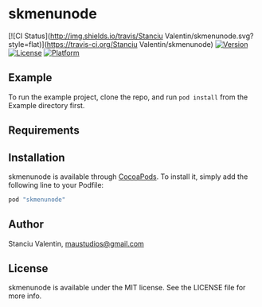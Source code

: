 # skmenunode

[![CI Status](http://img.shields.io/travis/Stanciu Valentin/skmenunode.svg?style=flat)](https://travis-ci.org/Stanciu Valentin/skmenunode)
[![Version](https://img.shields.io/cocoapods/v/skmenunode.svg?style=flat)](http://cocoapods.org/pods/skmenunode)
[![License](https://img.shields.io/cocoapods/l/skmenunode.svg?style=flat)](http://cocoapods.org/pods/skmenunode)
[![Platform](https://img.shields.io/cocoapods/p/skmenunode.svg?style=flat)](http://cocoapods.org/pods/skmenunode)

## Example

To run the example project, clone the repo, and run `pod install` from the Example directory first.

## Requirements

## Installation

skmenunode is available through [CocoaPods](http://cocoapods.org). To install
it, simply add the following line to your Podfile:

```ruby
pod "skmenunode"
```

## Author

Stanciu Valentin, maustudios@gmail.com

## License

skmenunode is available under the MIT license. See the LICENSE file for more info.
